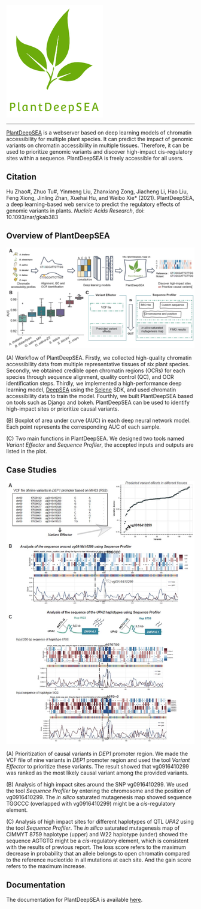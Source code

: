 ![logo](docs/logo.png)

---

[PlantDeepSEA](http://plantdeepsea.ncpgr.cn/) is a webserver based on deep learning models of chromatin accessibility for multiple plant species. It can predict the impact of genomic variants on chromatin accessibility in multiple tissues. Therefore, it can be used to prioritize genomic variants and discover high-impact cis-regulatory sites within a sequence. PlantDeepSEA is freely accessible for all users.

## Citation

Hu Zhao#, Zhuo Tu#, Yinmeng Liu, Zhanxiang Zong, Jiacheng Li, Hao Liu, Feng Xiong, Jinling Zhan, Xuehai Hu, and Weibo Xie* (2021). PlantDeepSEA, a deep learning-based web service to predict the regulatory effects of genomic variants in plants. *Nucleic Acids Research*, doi: 10.1093/nar/gkab383

## Overview of PlantDeepSEA

![summary figure](docs/fig_1.jpg)

(A) Workflow of PlantDeepSEA. Firstly, we collected high-quality chromatin accessibility data from multiple representative tissues of six plant species. Secondly, we obtained credible open chromatin regions (OCRs) for each species through sequence alignment, quality control (QC), and OCR identification steps. Thirdly, we implemented a high-performance deep learning model, [DeepSEA](https://doi.org/10.1038/nmeth.3547) using the [Selene](https://github.com/FunctionLab/selene) SDK, and used chromatin accessibility data to train the model. Fourthly, we built PlantDeepSEA based on tools such as Django and bokeh. PlantDeepSEA can be used to identify high-impact sites or prioritize causal variants.

(B) Boxplot of area under curve (AUC) in each deep neural network model. Each point represents the corresponding AUC of each sample.

(C) Two main functions in PlantDeepSEA. We designed two tools named *Variant Effector* and *Sequence Profiler*, the accepted inputs and outputs are listed in the plot.

## Case Studies

![summary figure](docs/fig_2.jpg)

(A) Prioritization of causal variants in *DEP1* promoter region. We made the VCF file of nine variants in *DEP1* promoter region and used the tool *Variant Effector* to prioritize these variants. The result showed that vg0916410299 was ranked as the most likely causal variant among the provided variants.

(B) Analysis of high impact sites around the SNP vg0916410299. We used the tool *Sequence Profiler* by entering the chromosome and the position of vg0916410299. The *in silico* saturated mutagenesis map showed sequence TGGCCC (overlapped with vg0916410299) might be a *cis*-regulatory element.

(C) Analysis of high impact sites for different haplotypes of QTL *UPA2* using the tool *Sequence Profiler*. The *in silico* saturated mutagenesis map of CIMMYT 8759 haplotype (upper) and W22 haplotype (under) showed the sequence AGTGTG might be a *cis*-regulatory element, which is consistent with the results of previous report. The loss score refers to the maximum decrease in probability that an allele belongs to open chromatin compared to the reference nucleotide in all mutations at each site. And the gain score refers to the maximum increase.

## Documentation

The documentation for PlantDeepSEA is available [here](https://plantdeepsea-toturial2.readthedocs.io/en/latest/).